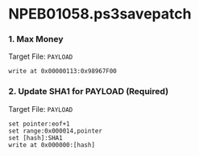 # NPEB01058.ps3savepatch

### 1. Max Money

Target File: `PAYLOAD`

```
write at 0x00000113:0x98967F00
```

### 2. Update SHA1 for PAYLOAD (Required)

Target File: `PAYLOAD`

```
set pointer:eof+1
set range:0x000014,pointer
set [hash]:SHA1
write at 0x000000:[hash]
```

